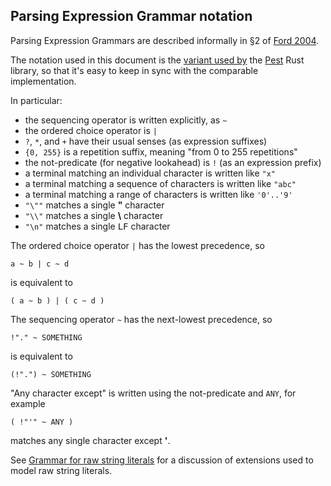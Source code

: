 ## Parsing Expression Grammar notation

Parsing Expression Grammars are described informally in §2 of [Ford 2004][peg-paper].

The notation used in this document is the [variant used by][pest-grammar] the [Pest] Rust library,
so that it's easy to keep in sync with the comparable implementation.

In particular:

 - the sequencing operator is written explicitly, as `~`
 - the ordered choice operator is `|`
 - `?`, `*`, and `+` have their usual senses (as expression suffixes)
 - `{0, 255}` is a repetition suffix, meaning "from 0 to 255 repetitions"
 - the not-predicate (for negative lookahead) is `!` (as an expression prefix)
 - a terminal matching an individual character is written like `"x"`
 - a terminal matching a sequence of characters is written like `"abc"`
 - a terminal matching a range of characters is written like `'0'..'9'`
 - `"\""` matches a single <b>"</b> character
 - `"\\"` matches a single <b>\\</b> character
 - `"\n"` matches a single <kbd>LF</kbd> character

The ordered choice operator `|` has the lowest precedence, so
```
a ~ b | c ~ d
```
is equivalent to
```
( a ~ b ) | ( c ~ d )
```

The sequencing operator `~` has the next-lowest precedence, so
```
!"." ~ SOMETHING
```
is equivalent to
```
(!".") ~ SOMETHING
```

"Any character except" is written using the not-predicate and `ANY`, for example
```
( !"'" ~ ANY )
```
matches any single character except <b>'</b>.

See [Grammar for raw string literals](raw_strings.md) for a discussion of extensions used to model raw string literals.


[Pest]: https://pest.rs/book/grammars/syntax.html
[pest-grammar]: https://docs.rs/pest_derive/latest/pest_derive/#grammar
[peg-paper]: https://pdos.csail.mit.edu/papers/parsing:popl04.pdf

